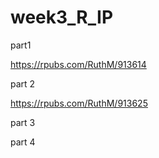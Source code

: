 # week3_R_IP

part1 

https://rpubs.com/RuthM/913614

part 2

https://rpubs.com/RuthM/913625

part 3



part 4
